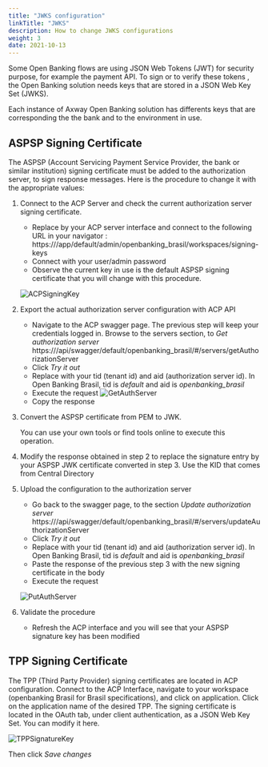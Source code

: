 ```yaml
---
title: "JWKS configuration"
linkTitle: "JWKS"
description: How to change JWKS configurations 
weight: 3
date: 2021-10-13
---
```


Some Open Banking flows are using JSON Web Tokens (JWT) for security purpose, for example the payment API.
To sign or to verify these tokens , the Open Banking solution needs keys that are stored in a JSON Web Key Set (JWKS).

Each instance of Axway Open Banking solution has differents keys that are corresponding the the bank and to the environment in use.

##  ASPSP Signing Certificate

The ASPSP (Account Servicing Payment Service Provider, the bank or similar institution) signing certificate must be added to the authorization server, to sign response messages.
Here is the procedure to change it with the appropriate values:

1. Connect to the ACP Server and check the current authorization server signing certificate.

   * Replace <ACP server interface> by your ACP server interface and connect to the following URL in your navigator :
      https://<ACP server interface>/app/default/admin/openbanking_brasil/workspaces/signing-keys
   * Connect with your user/admin password
   * Observe the current key in use is the default ASPSP signing certificate that you will change with this procedure.
  
    ![ACPSigningKey](/Images/ACPSigningKey.PNG)
   
2. Export the actual authorization server configuration with ACP API
   * Navigate to the ACP swagger page. The previous step will keep your credentials logged in.
   Browse to the servers section, to *Get authorization server*
   https://<ACP server interface>/api/swagger/default/openbanking_brasil/#/servers/getAuthorizationServer
   * Click *Try it out*
   * Replace with your tid (tenant id) and aid (authorization server id). In Open Banking Brasil, tid is *default* and aid is *openbanking_brasil*
   * Execute the request
  ![GetAuthServer](/Images/GetAuthServer.PNG)
   * Copy the response
3. Convert the ASPSP certificate from PEM to JWK.
  
   You can use your own tools or find tools online to execute this operation.
  
4. Modify the response obtained in step 2 to replace the signature entry by your ASPSP JWK certificate converted in step 3.
  Use the KID that comes from Central Directory

5. Upload the configuration to the authorization server
   * Go back to the swagger page, to the section *Update authorization server*
      https://<ACP server interface>/api/swagger/default/openbanking_brasil/#/servers/updateAuthorizationServer
   * Click *Try it out*
   * Replace with your tid (tenant id) and aid (authorization server id). In Open Banking Brasil, tid is *default* and aid is *openbanking_brasil*
   * Paste the response of the previous step 3 with the new signing certificate in the body 
   * Execute the request
  
   ![PutAuthServer](/Images/PutAuthServer.PNG)

6. Validate the procedure
   * Refresh the ACP interface and you will see that your ASPSP signature key has been modified

   

##  TPP Signing Certificate
  
The TPP (Third Party Provider) signing certificates are located in ACP configuration.
Connect to the ACP Interface, navigate to your workspace (openbanking Brasil for Brasil specifications), and click on application. Click on the application name of the desired TPP.
The signing certificate is located in the OAuth tab, under client authentication, as a JSON Web Key Set. You can modify it here.
  
![TPPSignatureKey](/Images/TPPSignatureKey.PNG)
   
Then click *Save changes*
